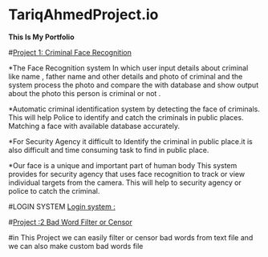 # TariqAhmedProject.io
**This Is My Portfolio**

#[Project 1: Criminal Face Recognition](https://github.com/tariqahmedproject/Criminal-Face-Recognition)

*The Face Recognition system In which user input details about criminal like name , father name and other details and photo of criminal and the system process the photo and compare the with database and show output about the photo this person is criminal or not .

*Automatic criminal identification system  by  detecting  the  face  of  criminals. This will help Police to identify and catch the criminals in public places. Matching a face with available database accurately.

*For Security Agency it difficult to Identify the criminal in public place.it is also difficult and time consuming task to find in public place. 

*Our face is a unique and important part of human body This system provides for security agency that uses face recognition to track or view individual targets from the camera. This will help to security agency or police to catch the criminal.

#LOGIN SYSTEM 
[Login system :](https://github.com/tariqahmedproject/TariqAhmedProject.io/blob/main/images/1.JPG)


#[Project :2 Bad Word Filter or Censor](https://github.com/tariqahmedproject/Filter_Bad_words)

#in This Project we can easily filter or censor bad words from text file and we can also make custom bad words file  



